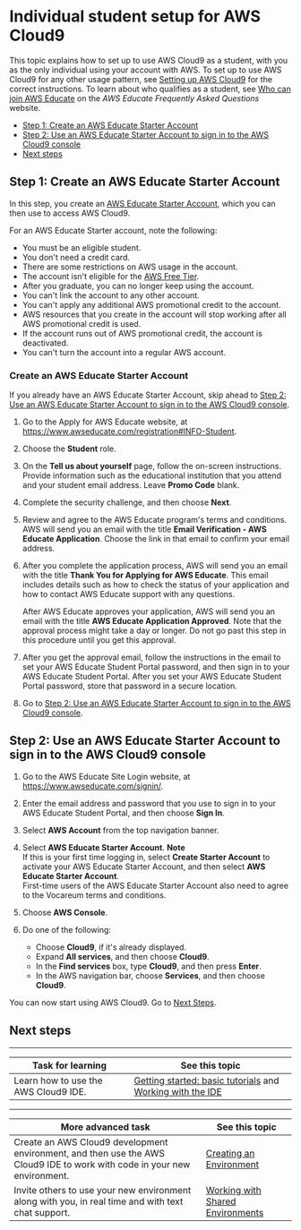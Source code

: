 # Individual student setup for AWS Cloud9<a name="setup-student"></a>

This topic explains how to set up to use AWS Cloud9 as a student, with you as the only individual using your account with AWS\. To set up to use AWS Cloud9 for any other usage pattern, see [Setting up AWS Cloud9](setting-up.md) for the correct instructions\. To learn about who qualifies as a student, see [Who can join AWS Educate](https://www.awseducate.com/faqs#fa0Po00000043dVcEAI) on the *AWS Educate Frequently Asked Questions* website\.
+  [Step 1: Create an AWS Educate Starter Account](#setup-student-create-account) 
+ [Step 2: Use an AWS Educate Starter Account to sign in to the AWS Cloud9 console](#setup-student-sign-in-ide)
+  [Next steps](#setup-student-next-steps)

## Step 1: Create an AWS Educate Starter Account<a name="setup-student-create-account"></a>

In this step, you create an [AWS Educate Starter Account](#setup-student-create-account-starter), which you can then use to access AWS Cloud9\.

For an AWS Educate Starter account, note the following:
+ You must be an eligible student\.
+ You don't need a credit card\.
+ There are some restrictions on AWS usage in the account\.
+ The account isn't eligible for the [AWS Free Tier](https://aws.amazon.com/free/)\.
+ After you graduate, you can no longer keep using the account\.
+ You can't link the account to any other account\.
+ You can't apply any additional AWS promotional credit to the account\.
+ AWS resources that you create in the account will stop working after all AWS promotional credit is used\.
+ If the account runs out of AWS promotional credit, the account is deactivated\.
+ You can't turn the account into a regular AWS account\.

### Create an AWS Educate Starter Account<a name="setup-student-create-account-starter"></a>

If you already have an AWS Educate Starter Account, skip ahead to [Step 2: Use an AWS Educate Starter Account to sign in to the AWS Cloud9 console](#setup-student-sign-in-ide)\.

1. Go to the Apply for AWS Educate website, at [https://www\.awseducate\.com/registration\#INFO\-Student](https://www.awseducate.com/registration#INFO-Student)\.

1. Choose the **Student** role\.

1. On the **Tell us about yourself** page, follow the on\-screen instructions\. Provide information such as the educational institution that you attend and your student email address\. Leave **Promo Code** blank\.

1. Complete the security challenge, and then choose **Next**\.

1. Review and agree to the AWS Educate program's terms and conditions\. AWS will send you an email with the title **Email Verification \- AWS Educate Application**\. Choose the link in that email to confirm your email address\.

1. After you complete the application process, AWS will send you an email with the title **Thank You for Applying for AWS Educate**\. This email includes details such as how to check the status of your application and how to contact AWS Educate support with any questions\.

   After AWS Educate approves your application, AWS will send you an email with the title **AWS Educate Application Approved**\. Note that the approval process might take a day or longer\. Do not go past this step in this procedure until you get this approval\.

1. After you get the approval email, follow the instructions in the email to set your AWS Educate Student Portal password, and then sign in to your AWS Educate Student Portal\. After you set your AWS Educate Student Portal password, store that password in a secure location\.

1. Go to [Step 2: Use an AWS Educate Starter Account to sign in to the AWS Cloud9 console](#setup-student-sign-in-ide)\.

## Step 2: Use an AWS Educate Starter Account to sign in to the AWS Cloud9 console<a name="setup-student-sign-in-ide"></a>

1. Go to the AWS Educate Site Login website, at [https://www\.awseducate\.com/signin/](https://www.awseducate.com/signin/)\.

1. Enter the email address and password that you use to sign in to your AWS Educate Student Portal, and then choose **Sign In**\.

1. Select **AWS Account** from the top navigation banner\.

1. Select **AWS Educate Starter Account**\.
**Note**  
If this is your first time logging in, select **Create Starter Account** to activate your AWS Educate Starter Account, and then select **AWS Educate Starter Account**\.  
First\-time users of the AWS Educate Starter Account also need to agree to the Vocareum terms and conditions\.

1. Choose **AWS Console**\.

1. Do one of the following:
   + Choose **Cloud9**, if it's already displayed\.
   + Expand **All services**, and then choose **Cloud9**\.
   + In the **Find services** box, type **Cloud9**, and then press **Enter**\.
   + In the AWS navigation bar, choose **Services**, and then choose **Cloud9**\.

You can now start using AWS Cloud9\. Go to [Next Steps](#setup-student-next-steps)\.

## Next steps<a name="setup-student-next-steps"></a>


****  

|  **Task for learning**  |  **See this topic**  | 
| --- | --- | 
|  Learn how to use the AWS Cloud9 IDE\.  |   [Getting started: basic tutorials](tutorials-basic.md) and [Working with the IDE](ide.md)   | 


****  

|  **More advanced task**  |  **See this topic**  | 
| --- | --- | 
|  Create an AWS Cloud9 development environment, and then use the AWS Cloud9 IDE to work with code in your new environment\.  |   [Creating an Environment](create-environment.md)   | 
|  Invite others to use your new environment along with you, in real time and with text chat support\.  |   [Working with Shared Environments](share-environment.md)   | 